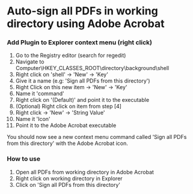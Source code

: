 # Auto-sign all PDFs in working directory using Adobe Acrobat


### Add Plugin to Explorer context menu (right click)
1. Go to the Registry editor (search for regedit)
2. Navigate to Computer\HKEY_CLASSES_ROOT\directory\background\shell
3. Right click on 'shell' -> 'New' -> 'Key'
4. Give it a name (e.g: 'Sign all PDFs from this directory')
5. Right Click on this new item -> 'New' -> 'Key'
6. Name it 'command'
7. Right click on '(Default)' and point it to the executable
8. (Optional) Right click on item from step [4]
9. Right click -> 'New' -> 'String Value'
10. Name it 'Icon'
11. Point it to the Adobe Acrobat executable

You should now see a new context menu command called 'Sign all PDFs from this directory' with the Adobe Acrobat icon.


### How to use
1. Open all PDFs from working directory in Adobe Acrobat
2. Right click on working directory in Explorer
3. Click on 'Sign all PDFs from this directory'
